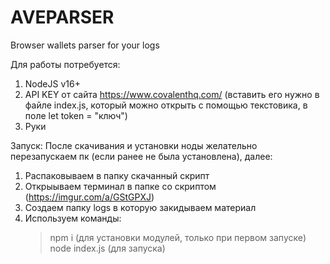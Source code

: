 # AVEPARSER
Browser wallets parser for your logs

Для работы потребуется:
1) NodeJS v16+
2) API KEY от сайта https://www.covalenthq.com/ (вставить его нужно в файле index.js, который можно открыть с помощью текстовика, в поле let token = "ключ")
3) Руки

Запуск:
После скачивания и установки ноды желательно перезапускаем пк (если ранее не была установлена), далее:
1) Распаковываем в папку скачанный скрипт
2) Открыываем терминал в папке со скриптом (https://imgur.com/a/GStGPXJ)
3) Создаем папку logs в которую закидываем материал
4) Используем команды:
   >npm i (для установки модулей, только при первом запуске)
   >node index.js (для запуска)
